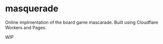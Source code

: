 # masquerade

Online implmentation of the board game mascarade. Built using Cloudflare Workers and Pages.

*WIP*
